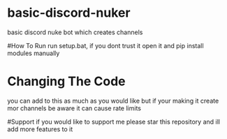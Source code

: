 # basic-discord-nuker
basic discord nuke bot which creates channels

#How To Run
run setup.bat, if you dont trust it open it and pip install modules manually

# Changing The Code
you can add to this as much as you would like but if your making it create mor channels be aware it can cause rate limits

#Support
if you would like to support me please star this repository and ill add more features to it
